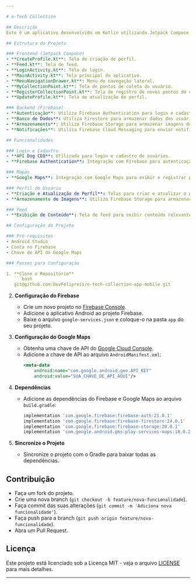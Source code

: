 ```yaml
---

# e-Tech Collection

## Descrição
Este é um aplicativo desenvolvido em Kotlin utilizando Jetpack Compose para a interface do usuário. O backend será integrado com Firebase, e o aplicativo consumirá a API do Dog CEO para login e cadastro de usuários, além de utilizar o Google Maps para funcionalidades de localização.

## Estrutura do Projeto

### Frontend (Jetpack Compose)
- **CreateProfile.kt**: Tela de criação de perfil.
- **Feed.kt**: Tela de feed.
- **LoginActivity.kt**: Tela de login.
- **MainActivity.kt**: Tela principal do aplicativo.
- **MenuNavigationDrawer.kt**: Menu de navegação lateral.
- **MyCollectionPoint.kt**: Tela de pontos de coleta do usuário.
- **RegisterCollectionPoint.kt**: Tela de registro de novos pontos de coleta.
- **UpdateProfile.kt**: Tela de atualização de perfil.

### Backend (Firebase)
- **Autenticação**: Utiliza Firebase Authentication para login e cadastro de usuários.
- **Banco de Dados**: Utiliza Firestore para armazenar dados dos usuários e pontos de coleta.
- **Armazenamento**: Utiliza Firebase Storage para armazenar imagens de perfil e outros arquivos.
- **Notificações**: Utiliza Firebase Cloud Messaging para enviar notificações aos usuários.

## Funcionalidades

### Login e Cadastro
- **API Dog CEO**: Utilizada para login e cadastro de usuários.
- **Firebase Authentication**: Integração com Firebase para autenticação segura.

### Mapas
- **Google Maps**: Integração com Google Maps para exibir e registrar pontos de coleta.

### Perfil do Usuário
- **Criação e Atualização de Perfil**: Telas para criar e atualizar o perfil do usuário.
- **Armazenamento de Imagens**: Utiliza Firebase Storage para armazenar imagens de perfil.

### Feed
- **Exibição de Conteúdo**: Tela de feed para exibir conteúdo relevante aos usuários.

## Configuração do Projeto

### Pré-requisitos
- Android Studio
- Conta no Firebase
- Chave de API do Google Maps

### Passos para Configuração

1. **Clone o Repositório**
   ```bash
   git@github.com:DevFelipreis/e-tech-collection-app-mobile.git
   ```

2. **Configuração do Firebase**
   - Crie um novo projeto no [Firebase Console](https://console.firebase.google.com/).
   - Adicione o aplicativo Android ao projeto Firebase.
   - Baixe o arquivo `google-services.json` e coloque-o na pasta `app` do seu projeto.

3. **Configuração do Google Maps**
   - Obtenha uma chave de API do [Google Cloud Console](https://console.cloud.google.com/).
   - Adicione a chave de API ao arquivo `AndroidManifest.xml`:
     ```xml
     <meta-data
         android:name="com.google.android.geo.API_KEY"
         android:value="SUA_CHAVE_DE_API_AQUI"/>
     ```

4. **Dependências**
   - Adicione as dependências do Firebase e Google Maps ao arquivo `build.gradle`:
     ```groovy
     implementation 'com.google.firebase:firebase-auth:21.0.1'
     implementation 'com.google.firebase:firebase-firestore:24.0.1'
     implementation 'com.google.firebase:firebase-storage:20.0.1'
     implementation 'com.google.android.gms:play-services-maps:18.0.2'
     ```

5. **Sincronize o Projeto**
   - Sincronize o projeto com o Gradle para baixar todas as dependências.

## Contribuição
- Faça um fork do projeto.
- Crie uma nova branch (`git checkout -b feature/nova-funcionalidade`).
- Faça commit das suas alterações (`git commit -m 'Adiciona nova funcionalidade'`).
- Faça push para a branch (`git push origin feature/nova-funcionalidade`).
- Abra um Pull Request.

## Licença
Este projeto está licenciado sob a Licença MIT - veja o arquivo [LICENSE](LICENSE) para mais detalhes.

---
```

